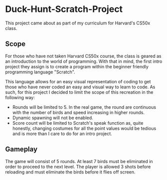 # Duck-Hunt-Scratch-Project
This project came about as part of my curriculum for Harvard's CS50x class.

## Scope
For those who have not taken Harvard CS50x course, the class is geared as an introduction to the world of programming. With that in mind, the first intro project they assign is to create a program within the beginner friendly programming language "Scratch".

This language allows for an easy visual representation of coding to get those who have never coded an easy and visual way to learn to code.
As such, for this project I decided to limit the scope of this recreation in the following way:

- Rounds will be limited to 5. In the real game, the round are continuous with the number of birds and speed increasing in higher rounds.
- Dynamic spawning will not be enabled.
- Score count will be limited to Scratch's speak function as, quite honestly, changing costumes for all the point values would be tedious and is more than I care to do for an intro project.

## Gameplay
The game will consist of 5 rounds. At least 7 birds must be eliminated in order to proceed to the next level. The player is allowed 3 shots before reloading and must eliminate the birds before it flies off screen.
